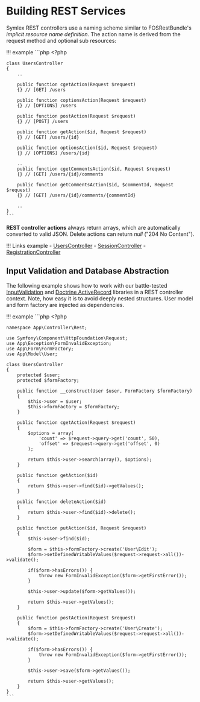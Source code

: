 # Building REST Services

Symlex REST controllers use a naming scheme similar to FOSRestBundle's *implicit resource name definition*. The action name is derived from the request method and optional sub resources:

!!! example
    ```php
    <?php
    
    class UsersController
    {
        ..
    
        public function cgetAction(Request $request)
        {} // [GET] /users
    
        public function coptionsAction(Request $request)
        {} // [OPTIONS] /users
        
        public function postAction(Request $request)
        {} // [POST] /users
    
        public function getAction($id, Request $request)
        {} // [GET] /users/{id}
        
        public function optionsAction($id, Request $request)
        {} // [OPTIONS] /users/{id}
    
        ..
        public function cgetCommentsAction($id, Request $request)
        {} // [GET] /users/{id}/comments
        
        public function getCommentsAction($id, $commentId, Request $request)
        {} // [GET] /users/{id}/comments/{commentId}
    
        ..
    }
    ```

**REST controller actions** always return arrays, which are automatically converted to valid JSON. Delete actions can return *null* ("204 No Content").

!!! Links example
     - [UsersController](https://github.com/symlex/symlex/blob/master/src/Controller/Rest/V1/UsersController.php)
     - [SessionController](https://github.com/symlex/symlex/blob/master/src/Controller/Rest/V1/SessionController.php)
     - [RegistrationController](https://github.com/symlex/symlex/blob/master/src/Controller/Rest/V1/RegistrationController.php)

## Input Validation and Database Abstraction ##

The following example shows how to work with our battle-tested [InputValidation](https://github.com/symlex/input-validation)
and [Doctrine ActiveRecord](https://github.com/symlex/doctrine-active-record)  libraries in a REST controller context. Note, how easy it is 
to avoid deeply nested structures. User model and form factory are injected as dependencies.

!!! example
    ```php
    <?php
    
    namespace App\Controller\Rest;
    
    use Symfony\Component\HttpFoundation\Request;
    use App\Exception\FormInvalidException;
    use App\Form\FormFactory;
    use App\Model\User;
    
    class UsersController
    {
        protected $user;
        protected $formFactory;
    
        public function __construct(User $user, FormFactory $formFactory)
        {
            $this->user = $user;
            $this->formFactory = $formFactory;
        }
        
        public function cgetAction(Request $request)
        {
            $options = array(
                'count' => $request->query->get('count', 50),
                'offset' => $request->query->get('offset', 0)
            );
            
            return $this->user->search(array(), $options);
        }
    
        public function getAction($id)
        {
            return $this->user->find($id)->getValues();
        }
    
        public function deleteAction($id)
        {
            return $this->user->find($id)->delete();
        }
    
        public function putAction($id, Request $request)
        {
            $this->user->find($id);
            
            $form = $this->formFactory->create('User\Edit');
            $form->setDefinedWritableValues($request->request->all())->validate();
    
            if($form->hasErrors()) {
                throw new FormInvalidException($form->getFirstError());
            } 
            
            $this->user->update($form->getValues());
    
            return $this->user->getValues();
        }
    
        public function postAction(Request $request)
        {
            $form = $this->formFactory->create('User\Create');
            $form->setDefinedWritableValues($request->request->all())->validate();
    
            if($form->hasErrors()) {
                throw new FormInvalidException($form->getFirstError());
            }
            
            $this->user->save($form->getValues());
    
            return $this->user->getValues();
        }
    }
    ```